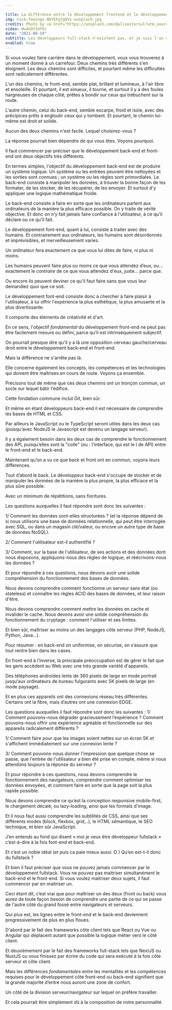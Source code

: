 ```yaml
---

title: La différence entre le développement frontend et le développement backend, expliquée
img: nick-fewings-8bYEFg7gDVs-unsplash.jpg
credits: Photo by <a href="https://unsplash.com/@alisestorsul?utm_source=unsplash&utm_medium=referral&utm_content=creditCopyText">alise storsul</a> on <a href="https://unsplash.com/s/photos/pinky-swear?utm_source=unsplash&utm_medium=referral&utm_content=creditCopyText">Unsplash</a>
video: WvAnDY2dfXc
date: "2021-09-19"
subtitle: Les développeurs full-stack n'existent pas, et je suis l'un d'entre eux
enabled: true
---
```


Si vous voulez faire carrière dans le développement, vous vous trouverez à un moment donné à un carrefour. Deux chemins très différents s'en éloignent. Les deux chemins sont difficiles, et pourtant même les difficultés sont radicalement différentes. 

L'un des chemins, le front-end, semble plat, brillant et lumineux, à l'air libre et ensoleille. Et pourtant, il est sinueux, il tourne, et surtout il y a des foules hargneuses de chaque côté, prêtes à bondir sur ceux qui trébuchent sur la route. 

L'autre chemin, celui du back-end, semble escarpe, froid et isole, avec des précipices prêts à engloutir ceux qui y tombent. Et pourtant, le chemin lui-même est droit et solide.

Aucun des deux chemins n'est facile. Lequel choisirez-vous ? 

La réponse pourrait bien dépendre de qui vous êtes. Voyons pourquoi. 

Il faut commencer par préciser que le développement back-end et front-end ont deux objectifs très différents. 

En termes simples, l'objectif du développement back-end est de produire un système logique. Un système ou les entrées peuvent être nettoyées et les sorties sont connues ; un système ou les règles sont primordiales. Le back-end consiste à manipuler les données, à trouver la bonne façon de les formater, de les stocker, de les récupérer, de les envoyer. Et surtout d'y appliquer une logique mathématique froide. 

Le back-end consiste à faire en sorte que les ordinateurs parlent aux ordinateurs de la manière la plus efficace possible. On y traite de vérité objective. Et donc on n’y fait jamais faire confiance à l'utilisateur, à ce qu’il déclare ou ce qu’il fait.

Le développement font-end, quant à lui, consiste à traiter avec des humains. Et contrairement aux ordinateurs, les humains sont désordonnés et imprévisibles, et merveilleusement varies. 

Un ordinateur fera exactement ce que vous lui dites de faire, ni plus ni moins. 

Les humains peuvent faire plus ou moins ce que vous attendez d’eux, ou… exactement le _contraire_ de ce que vous attendez d'eux, juste… parce que. 

Ou encore ils peuvent deviner ce qu'il faut faire sans que vous leur demandiez quoi que ce soit. 

Le développement font-end consiste donc à chercher à faire plaisir à l'utilisateur, à lui offrir l'expérience la plus esthétique, la plus amusante et la plus divertissante. 

Il comporte des éléments de créativité et d'art. 

En ce sens, l'objectif _fondamental_ du développement front-end ne peut pas être facilement mesure ou défini, parce qu’il est intrinsèquement subjectif.

On pourrait presque dire qu'il y a là une opposition cerveau gauche/cerveau droit entre le développement back-end et front-end. 

Mais la différence ne s'arrête pas là. 

Elle concerne également les concepts, les compétences et les technologies qui doivent être maîtrises en cours de route. Voyons ça ensemble. 

Précisons tout de même que ces deux chemins ont un tronçon commun, un socle sur lequel bâtir l'édifice. 

Cette fondation commune inclut Git, bien sûr. 

Et même en étant développeurs back-end il est nécessaire de comprendre les bases de HTML et CSS. 

Par ailleurs le JavaScript ou le TypeScript seront utiles dans les deux cas (puisqu’avec NodeJS le Javascript est devenu un langage serveur).

Il y a également besoin dans les deux cas de comprendre le fonctionnement des API, puisqu’elles sont la "colle" (ou : l'interface, qui est le I de API) entre le front-end et le back-end. 

Maintenant qu’on a vu ce que back et front ont en commun, voyons leurs différences. 

Tout d’abord le back. Le développeur back-end s'occupe de stocker et de manipuler les données de la manière la plus propre, la plus efficace et la plus sûre possible. 

Avec un minimum de répétitions, sans fioritures. 

Les questions auxquelles il faut répondre sont donc les suivantes : 

1/ Comment les données sont-elles structurées ? (et la réponse dépend de si nous utilisons  une base de données relationnelle, qui peut être interrogée avec SQL, ou dans un magasin clé/valeur, ou encore un autre type de base de données NoSQL). 

2/ Comment l'utilisateur est-il authentifié ? 

3/ Comment, sur la base de l'utilisateur, de ses actions et des données dont nous disposons, appliquons-nous des règles de logique, et réécrivons-nous les données ?

Et pour répondre à ces questions, nous devons avoir une solide compréhension du fonctionnement des bases de données. 

Nous devons comprendre comment fonctionne un serveur sans état (ou stateless) et connaître les règles ACID des bases de données, et leur raison d'être. 

Nous devons comprendre comment mettre les données en cache et invalider le cache. Nous devons avoir une solide compréhension du fonctionnement du cryptage : comment l'utiliser et ses limites. 

Et bien sûr, maîtriser au moins un des langages côte serveur (PHP, NodeJS, Python, Java...). 

Pour résumer : en back-end on uniformise, on sécurise, on s’assure que tout rentre bien dans les cases.

En front-end à l’inverse, la principale préoccupation est de gérer le fait que les gens accèdent au Web avec une très grande variété d'appareils.

Des téléphones androïdes lents de 360 pixels de large en mode portrait jusqu’aux ordinateurs de bureau fulgurants avec 5K pixels de large (en mode paysage). 

Et en plus ces appareils ont des connexions réseau très différentes. Certains ont la fibre, mais d’autres ont une connexion EDGE. 

Les questions auxquelles il faut répondre sont donc les suivantes : 
1/ Comment pouvons-nous dégrader gracieusement l’expérience ? Comment pouvons-nous offrir une expérience agréable et fonctionnelle sur des appareils radicalement différents ?

1/ Comment faire pour que les images soient nettes sur un écran 5K et s'affichent immédiatement sur une connexion lente ? 

3/ Comment pouvons-nous donner l'impression que quelque chose se passe, que l'entrée de l'utilisateur a bien été prise en compte, même si nous attendons toujours la réponse du serveur ?

Et pour répondre à ces questions, nous devons comprendre le fonctionnement des navigateurs, comprendre comment optimiser les données envoyées, et comment faire en sorte que la page soit la plus rapide possible. 

Nous devons comprendre ce qu’est la conception responsive mobile-first, le chargement décalé, ou lazy-loading, ainsi que les formats d'image. 

Et il nous faut aussi comprendre les subtilités de CSS, ainsi que ses différents modes (block, flexbox, grid,..), le HTML sémantique, le SEO technique, et bien sûr JavaScript.  

J’en entends au fond qui disent « moi je veux être développeur fullstack » c’est-à-dire à la fois font-end et back-end. 

Et c’est un noble idéal (et puis ca paie mieux aussi :D ) Qu’en est-t-il donc du fullstack ?

Et bien il faut préciser que vous ne pouvez jamais commencer par le développement fullstack. Vous ne pouvez pas maitriser simultanément le back-end et le front-end. 
Si vous voulez maitriser deux sujets, il faut commencer par en maitriser un. 
 
Ceci étant dit, c’est vrai que pour maîtriser un des deux (front ou back) vous aurez de toute façon besoin de comprendre une partie de ce qui se passe de l'autre côté du grand fossé entre navigateurs et serveurs. 

Qui plus est, les lignes entre le front-end et le back-end deviennent progressivement de plus en plus floues. 

D'abord par le fait des frameworks côte client tels que React ou Vue ou Angular qui déplacent autant que possible la logique métier vers le côté client. 

Et deuxièmement par le fait des frameworks full-stack tels que NextJS ou NuxtJS ou vous finissez par écrire du code qui sera exécuté à la fois côte serveur et côte client. 

Mais les différences *fondamentales* entre les mentalités et les compétences requises pour le développement côte front-end ou back-end signifient que la grande majorité d’entre nous auront une zone de confort. 

Un côté de la division serveur/navigateur sur lequel on préfère travailler. 

Et cela pourrait être simplement dû à la composition de notre personnalité.

